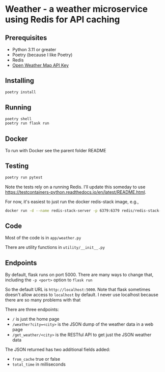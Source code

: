 # Weather - a weather microservice using Redis for API caching

## Prerequisites

- Python 3.11 or greater
- Poetry (because I like Poetry)
- Redis
- [Open Weather Map API Key ](https://openweathermap.org/api)

## Installing

```bash
poetry install
```

## Running
```bash
poetry shell
poetry run flask run
```

## Docker
To run with Docker see the parent folder README

## Testing
```bash
poetry run pytest
```

Note the tests rely on a running Redis. I'll update this someday to use https://testcontainers-python.readthedocs.io/en/latest/README.html.

For now, it's easiest to just run the docker redis-stack image, e.g., 
```bash
docker run -d --name redis-stack-server -p 6379:6379 redis/redis-stack-server:latest
```

## Code
Most of the code is in `app/weather.py`

There are utility functions in `utility/__init__.py`

## Endpoints
By default, flask runs on port 5000. There are many ways to change that, including the `-p <port>` option to `flask run`

So the default URL is `http://localhost:5000`. Note that flask sometimes doesn't allow access to `localhost` by default. 
I never use localhost because there are so many problems with that

There are three endpoints:
- `/` is just the home page
- `/weather?city=<city>` is the JSON dump of the weather data in a web page
- `/get_weather/<city>` is the RESTful API to get just the JSON weather data

The JSON returned has two additional fields added:
- `from_cache` true or false
- `total_time` in milliseconds